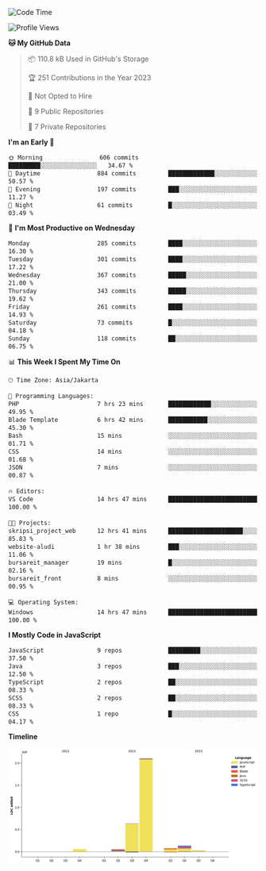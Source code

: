 <!--START_SECTION:waka-->
![Code Time](http://img.shields.io/badge/Code%20Time-159%20hrs%2017%20mins-blue)

![Profile Views](http://img.shields.io/badge/Profile%20Views-0-blue)

**🐱 My GitHub Data** 

> 📦 110.8 kB Used in GitHub's Storage 
 > 
> 🏆 251 Contributions in the Year 2023
 > 
> 🚫 Not Opted to Hire
 > 
> 📜 9 Public Repositories 
 > 
> 🔑 7 Private Repositories 
 > 
**I'm an Early 🐤** 

```text
🌞 Morning                606 commits         █████████░░░░░░░░░░░░░░░░   34.67 % 
🌆 Daytime                884 commits         █████████████░░░░░░░░░░░░   50.57 % 
🌃 Evening                197 commits         ███░░░░░░░░░░░░░░░░░░░░░░   11.27 % 
🌙 Night                  61 commits          █░░░░░░░░░░░░░░░░░░░░░░░░   03.49 % 
```
📅 **I'm Most Productive on Wednesday** 

```text
Monday                   285 commits         ████░░░░░░░░░░░░░░░░░░░░░   16.30 % 
Tuesday                  301 commits         ████░░░░░░░░░░░░░░░░░░░░░   17.22 % 
Wednesday                367 commits         █████░░░░░░░░░░░░░░░░░░░░   21.00 % 
Thursday                 343 commits         █████░░░░░░░░░░░░░░░░░░░░   19.62 % 
Friday                   261 commits         ████░░░░░░░░░░░░░░░░░░░░░   14.93 % 
Saturday                 73 commits          █░░░░░░░░░░░░░░░░░░░░░░░░   04.18 % 
Sunday                   118 commits         ██░░░░░░░░░░░░░░░░░░░░░░░   06.75 % 
```


📊 **This Week I Spent My Time On** 

```text
🕑︎ Time Zone: Asia/Jakarta

💬 Programming Languages: 
PHP                      7 hrs 23 mins       ████████████░░░░░░░░░░░░░   49.95 % 
Blade Template           6 hrs 42 mins       ███████████░░░░░░░░░░░░░░   45.30 % 
Bash                     15 mins             ░░░░░░░░░░░░░░░░░░░░░░░░░   01.71 % 
CSS                      14 mins             ░░░░░░░░░░░░░░░░░░░░░░░░░   01.68 % 
JSON                     7 mins              ░░░░░░░░░░░░░░░░░░░░░░░░░   00.87 % 

🔥 Editors: 
VS Code                  14 hrs 47 mins      █████████████████████████   100.00 % 

🐱‍💻 Projects: 
skripsi_project_web      12 hrs 41 mins      █████████████████████░░░░   85.83 % 
website-aludi            1 hr 38 mins        ███░░░░░░░░░░░░░░░░░░░░░░   11.06 % 
bursareit_manager        19 mins             █░░░░░░░░░░░░░░░░░░░░░░░░   02.16 % 
bursareit_front          8 mins              ░░░░░░░░░░░░░░░░░░░░░░░░░   00.95 % 

💻 Operating System: 
Windows                  14 hrs 47 mins      █████████████████████████   100.00 % 
```

**I Mostly Code in JavaScript** 

```text
JavaScript               9 repos             █████████░░░░░░░░░░░░░░░░   37.50 % 
Java                     3 repos             ███░░░░░░░░░░░░░░░░░░░░░░   12.50 % 
TypeScript               2 repos             ██░░░░░░░░░░░░░░░░░░░░░░░   08.33 % 
SCSS                     2 repos             ██░░░░░░░░░░░░░░░░░░░░░░░   08.33 % 
CSS                      1 repo              █░░░░░░░░░░░░░░░░░░░░░░░░   04.17 % 
```



**Timeline**

![Lines of Code chart](https://raw.githubusercontent.com/brstreet2/brstreet2/main/assets/bar_graph.png)


<!--END_SECTION:waka-->
